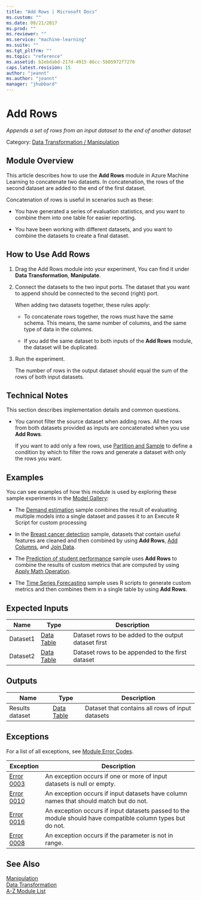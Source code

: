 ```yaml
---
title: "Add Rows | Microsoft Docs"
ms.custom: ""
ms.date: 09/21/2017
ms.prod: ""
ms.reviewer: ""
ms.service: "machine-learning"
ms.suite: ""
ms.tgt_pltfrm: ""
ms.topic: "reference"
ms.assetid: b2ebdabd-217d-4915-86cc-5b05972f7270
caps.latest.revision: 15
author: "jeannt"
ms.author: "jeannt"
manager: "jhubbard"
---
```

# Add Rows
*Appends a set of rows from an input dataset to the end of another dataset*  
  
 Category: [Data Transformation / Manipulation](data-transformation-manipulation.md)  
  
##  <a name="Remarks"></a> Module Overview  

This article describes how to use the **Add Rows** module in Azure Machine Learning to concatenate two datasets. In concatenation, the rows of the second dataset are added to the end of the first dataset.  
  
 Concatenation of rows is useful in scenarios such as these:  
  
-   You have generated a series of evaluation statistics, and you want to combine them into one table for easier reporting.  
  
-   You have been working with different datasets, and you want to combine the datasets to create a final dataset.  
  

## How to Use Add Rows  
  
1.  Drag the Add Rows module into your experiment, You can find it under **Data Transformation**, **Manipulate**.

2. Connect the datasets to the two input ports. The dataset that you want to append should be connected to the second (right) port.  

    When adding two datasets together, these rules apply:  
  
    -   To concatenate rows together, the rows must have the same schema. This means, the same number of columns, and the same type of data in the columns.  
  
    -   If you add the same dataset to both inputs of the **Add Rows** module, the dataset will be duplicated.  
  
3.  Run the experiment.  

    The number of rows in the output dataset should equal the sum of the rows of both input datasets.  
  

## Technical Notes

This section describes implementation details and common questions.
  
-   You cannot filter the source dataset when adding rows. All the rows from both datasets provided as inputs are concatenated when you use **Add Rows**.  
  
     If you want to add only a few rows, use [Partition and Sample](partition-and-sample.md) to define a condition by which to filter the rows and generate a dataset with only the rows you want.  
  
## Examples  
 You can see examples of how this module is used by exploring these sample experiments in the [Model Gallery](https://gallery.cortanaintelligence.com/):  
  
-   The [Demand estimation](http://go.microsoft.com/fwlink/?LinkId=525271) sample combines the result of evaluating multiple models into a single dataset and passes it to an Execute R Script for custom processing  
  
-   In the [Breast cancer detection](http://go.microsoft.com/fwlink/?LinkId=525726) sample, datasets that contain useful features are cleaned and then combined by using **Add Rows**, [Add Columns](add-columns.md), and [Join Data](join-data.md).  
  
-   The [Prediction of student performance](http://go.microsoft.com/fwlink/?LinkId=525727) sample uses **Add Rows** to combine the results of custom metrics that are computed by using [Apply Math Operation](apply-math-operation.md).  
  
-   The [Time Series Forecasting](http://go.microsoft.com/fwlink/?LinkId=525273) sample uses R scripts to generate custom metrics and then combines them in a single table by using **Add Rows**.  
  
##  <a name="ExpectedInputs"></a> Expected Inputs  
  
|Name|Type|Description|  
|----------|----------|-----------------|  
|Dataset1|[Data Table](data-table.md)|Dataset rows to be added to the output dataset first|  
|Dataset2|[Data Table](data-table.md)|Dataset rows to be appended to the first dataset|  
  
##  <a name="Outputs"></a> Outputs  
  
|Name|Type|Description|  
|----------|----------|-----------------|  
|Results dataset|[Data Table](data-table.md)|Dataset that contains all rows of input datasets|  
  
##  <a name="exceptions"></a> Exceptions  
 For a list of all exceptions, see [Module Error Codes](machine-learning-module-error-codes.md).  
  
|Exception|Description|  
|---------------|-----------------|  
|[Error 0003](errors/error-0003.md)|An exception occurs if one or more of input datasets is null or empty.|  
|[Error 0010](errors/error-0010.md)|An exception occurs if input datasets have column names that should match but do not.|  
|[Error 0016](errors/error-0016.md)|An exception occurs if input datasets passed to the module should have compatible column types but do not.|  
|[Error 0008](errors/error-0008.md)|An exception occurs if the parameter is not in range.|  
  
## See Also  
 [Manipulation](data-transformation-manipulation.md)   
 [Data Transformation](data-transformation.md)   
 [A-Z Module List](a-z-module-list.md)